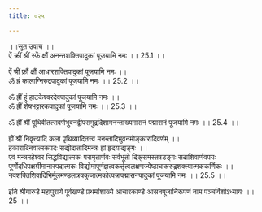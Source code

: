 ```yaml
---
title: ०२५

---
```

।।सूत उवाच ।।  
ऐं क्रीं श्रीं स्फें क्षौं अनन्तशक्तिपादुकां पूजयामि नमः ।। 25.1 ।।  
  
ऐं श्रीं फ्रौं क्षौं आधारशक्तिपादुकां पूजयामि नमः ।।  
ॐ ह्रं कालाग्निरुद्रपादुकां पूजयामि नमः ।। 25.2 ।।  
  
ॐ ह्रीं हुं हाटकेश्वरदेवपादुकां पूजयामि नमः ।।  
ॐ ह्रीं शेषभट्टारकपादुकां पूजयामि नमः ।। 25.3 ।।  
  
ॐ ह्रीं श्रीं पूथिवीतत्सवर्णभुवनद्वीपसमुद्रदिशामनन्ताख्यमासनं पद्मासनं पूजयामि नमः ।। 25.4 ।।  
  
ह्रीं श्रीं निवृत्त्यादि कला पृथिव्यादितत्त्व मनन्तादिभुवनमोङ्कारादिवर्णम् ।।  
हकारादिनवात्मकपदः सद्योदातादिमन्त्रः ह्रां हृदयाद्यङ्गः ।।  
एवं मन्त्रमहेश्वर सिद्धविद्यात्मकः परामृतार्णवः सर्वभूतो दिक्‌समस्तषडङ्गः सदाशिवार्णवपयः पूर्णोदधिपक्षश्रीमानास्पदात्मकः विद्योमापूर्णज्ञत्वकर्त्तृत्वलक्षणज्येष्ठाचक्ररुद्रशक्त्यात्मककर्णिकः ।।  
नवशक्तिशिवादिभिर्मूलमण्डलत्रयकुजात्मकोत्पन्नापद्मासनपादुकां पूजयामि नमः ।। 25.5 ।।  
  
इति श्रीगारुडे महापुराणे पूर्वखण्डे प्रथमांशाख्ये आचारकाण्डे आसनपूजानिरूपणं नाम पञ्चविंशोऽध्यायः ।। 25 ।।